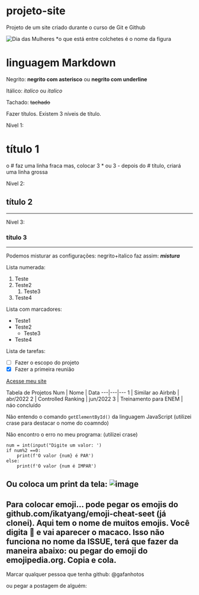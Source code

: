 # projeto-site
 Projeto de um site criado durante o curso de Git e Github
 
 ![Dia das Mulheres](https://user-images.githubusercontent.com/97123702/214713581-752a94ec-664c-4510-ac2d-7524bbef3a6d.png)
*o que está entre colchetes é o nome da figura

# linguagem Markdown
Negrito: **negrito com asterisco** ou __negrito com underline__

Itálico: *italico* ou _italico_

Tachado: ~~tachado~~

Fazer títulos. Existem 3 níveis de título. 

Nivel 1: 
# título 1
o # faz uma linha fraca
mas, colocar 3 * ou 3 - depois do # título, criará uma linha grossa 

Nivel 2: 
## título 2
---
Nivel 3: 
### título 3
***
Podemos misturar as configurações: negrito+italico faz assim: __*mistura*__

Lista numerada:

1. Teste
1. Teste2
   1. Teste3
3. Teste4

Lista com marcadores:

* Teste1
* Teste2
  * Teste3
* Teste4

Lista de tarefas:

* [ ] Fazer o escopo do projeto
* [x] Fazer a primeira reunião

[Acesse meu site](https://kindly-alphabet-0be.notion.site/Cintia-Pizzatto-Frontend-Development-727a2c420f0642cc9b12b4e4f6ffd180)

Tabela de Projetos
Num | Nome | Data
---|---|---
1 | Similar ao Airbnb | abr/2022
2 | Controlled Ranking | jun/2022
3 | Treinamento para ENEM | náo concluído

Não entendo o comando `getElementById()` da linguagem JavaScript (utilizei crase para destacar o nome do coamndo)

Não encontro o erro no meu programa: (utilizei crase)
```
num = int(input("Digite um valor: ')
if num%2 ==0:
    print(f'O valor {num} é PAR')
else:
    print(f'O valor {num é IMPAR')
```
Ou coloca um print da tela:
![image](https://user-images.githubusercontent.com/97123702/215567741-d87e18a5-14f7-435b-a9e5-b7f5514b1a95.png)
-----------------------------
Para colocar emoji... pode pegar os emojis do github.com/ikatyang/emoji-cheat-seet (já clonei). Aqui tem o nome de muitos emojis. Você digita :monkey: 
e vai aparecer o macaco. Isso não funciona no nome da ISSUE, terá que fazer da maneira abaixo:
ou pegar do emoji do emojipedia.org. Copia e cola.
-----------------------------
Marcar qualquer pessoa que tenha github:
@gafanhotos

ou pegar a postagem de alguém:



